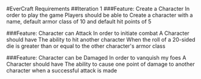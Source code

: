 #EverCraft Requirements
##Iteration 1
###Feature: Create a Character
In order to play the game
Players should be able to
Create a character with a name, default armor class of 10 and default hit points of 5

###Feature: Character can Attack
In order to initiate combat
A Character should have
The ability to hit another character
When the roll of a 20-sided die is greater than or equal to the other character's armor class

###Feature: Character can be Damaged
In order to vanquish my foes
A Character should have
The ability to cause one point of damage to another character when a successful attack is made
